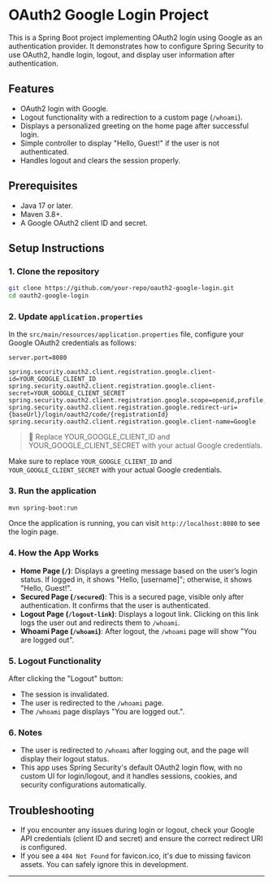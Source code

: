 # OAuth2 Google Login Project

This is a Spring Boot project implementing OAuth2 login using Google as an authentication provider. It demonstrates how to configure Spring Security to use OAuth2, handle login, logout, and display user information after authentication.

## Features
- OAuth2 login with Google.
- Logout functionality with a redirection to a custom page (`/whoami`).
- Displays a personalized greeting on the home page after successful login.
- Simple controller to display "Hello, Guest!" if the user is not authenticated.
- Handles logout and clears the session properly.

## Prerequisites
- Java 17 or later.
- Maven 3.8+.
- A Google OAuth2 client ID and secret.

## Setup Instructions

### 1. Clone the repository

```bash
git clone https://github.com/your-repo/oauth2-google-login.git
cd oauth2-google-login
```

### 2. Update `application.properties`

In the `src/main/resources/application.properties` file, configure your Google OAuth2 credentials as follows:

```properties
server.port=8080

spring.security.oauth2.client.registration.google.client-id=YOUR_GOOGLE_CLIENT_ID
spring.security.oauth2.client.registration.google.client-secret=YOUR_GOOGLE_CLIENT_SECRET
spring.security.oauth2.client.registration.google.scope=openid,profile,email
spring.security.oauth2.client.registration.google.redirect-uri={baseUrl}/login/oauth2/code/{registrationId}
spring.security.oauth2.client.registration.google.client-name=Google
```

> 🔐 Replace YOUR_GOOGLE_CLIENT_ID and YOUR_GOOGLE_CLIENT_SECRET with your actual Google credentials.

Make sure to replace `YOUR_GOOGLE_CLIENT_ID` and `YOUR_GOOGLE_CLIENT_SECRET` with your actual Google credentials.

### 3. Run the application

```bash
mvn spring-boot:run
```

Once the application is running, you can visit `http://localhost:8080` to see the login page.

### 4. How the App Works

- **Home Page (`/`)**: Displays a greeting message based on the user’s login status. If logged in, it shows "Hello, [username]"; otherwise, it shows "Hello, Guest!".
- **Secured Page (`/secured`)**: This is a secured page, visible only after authentication. It confirms that the user is authenticated.
- **Logout Page (`/logout-link`)**: Displays a logout link. Clicking on this link logs the user out and redirects them to `/whoami`.
- **Whoami Page (`/whoami`)**: After logout, the `/whoami` page will show "You are logged out".

### 5. Logout Functionality

After clicking the "Logout" button:
- The session is invalidated.
- The user is redirected to the `/whoami` page.
- The `/whoami` page displays "You are logged out.".

### 6. Notes
- The user is redirected to `/whoami` after logging out, and the page will display their logout status.
- This app uses Spring Security's default OAuth2 login flow, with no custom UI for login/logout, and it handles sessions, cookies, and security configurations automatically.

## Troubleshooting

- If you encounter any issues during login or logout, check your Google API credentials (client ID and secret) and ensure the correct redirect URI is configured.
- If you see a `404 Not Found` for favicon.ico, it's due to missing favicon assets. You can safely ignore this in development.

---